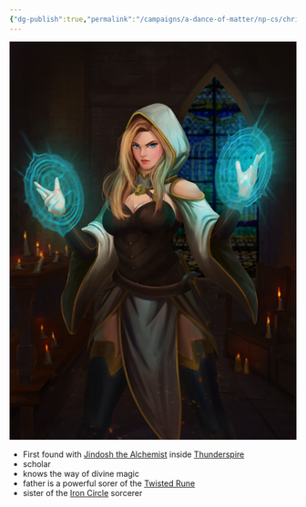 ```yaml
---
{"dg-publish":true,"permalink":"/campaigns/a-dance-of-matter/np-cs/christina-ashworth/"}
---
```


![Jindosh_Assistant | 200](/img/user/attachments/Jindosh_Assistant.jpg)
- First found with [Jindosh the Alchemist](Campaigns/A%20Dance%20of%20Matter/NPCs%20🤖/Jindosh%20the%20Alchemist.md) inside [Thunderspire](Campaigns/A%20Dance%20of%20Matter/Landmarks%20⛰/Thunderspire.md)
- scholar 
- knows the way of divine magic
- father is a powerful sorer of the [Twisted Rune](Campaigns/A%20Dance%20of%20Matter/Clans%20⚔/Twisted%20Rune.md)
- sister of the [Iron Circle](Campaigns/A%20Dance%20of%20Matter/Clans%20⚔/Iron%20Circle.md) sorcerer  